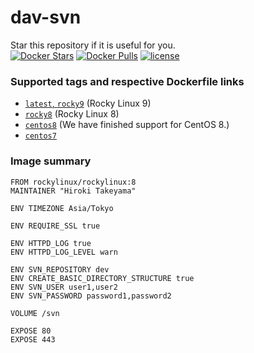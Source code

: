 # dav-svn
Star this repository if it is useful for you.  
[![Docker Stars](https://img.shields.io/docker/stars/takeyamajp/dav-svn.svg)](https://hub.docker.com/r/takeyamajp/dav-svn/)
[![Docker Pulls](https://img.shields.io/docker/pulls/takeyamajp/dav-svn.svg)](https://hub.docker.com/r/takeyamajp/dav-svn/)
[![license](https://img.shields.io/github/license/takeyamajp/docker-dav-svn.svg)](https://github.com/takeyamajp/docker-dav-svn/blob/master/LICENSE)

### Supported tags and respective Dockerfile links  
- [`latest`, `rocky9`](https://github.com/takeyamajp/docker-dav-svn/blob/master/rocky9/Dockerfile) (Rocky Linux 9)
- [`rocky8`](https://github.com/takeyamajp/docker-dav-svn/blob/master/rocky8/Dockerfile) (Rocky Linux 8)
- [`centos8`](https://github.com/takeyamajp/docker-dav-svn/blob/master/centos8/Dockerfile) (We have finished support for CentOS 8.)
- [`centos7`](https://github.com/takeyamajp/docker-dav-svn/blob/master/centos7/Dockerfile)

### Image summary
    FROM rockylinux/rockylinux:8  
    MAINTAINER "Hiroki Takeyama"
    
    ENV TIMEZONE Asia/Tokyo
    
    ENV REQUIRE_SSL true
    
    ENV HTTPD_LOG true  
    ENV HTTPD_LOG_LEVEL warn
    
    ENV SVN_REPOSITORY dev  
    ENV CREATE_BASIC_DIRECTORY_STRUCTURE true  
    ENV SVN_USER user1,user2  
    ENV SVN_PASSWORD password1,password2
    
    VOLUME /svn
    
    EXPOSE 80  
    EXPOSE 443
    
